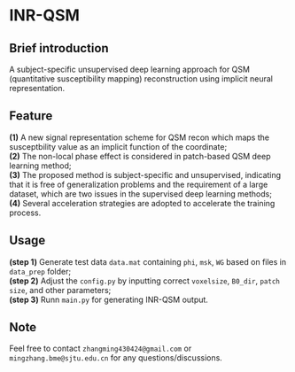 # INR-QSM

## Brief introduction 
A subject-specific unsupervised deep learning approach for QSM (quantitative susceptibility mapping) reconstruction using implicit neural representation.
## Feature   
**(1)** A new signal representation scheme for QSM recon which maps the susceptbility value as an implicit function of the coordinate;  
**(2)** The non-local phase effect is considered in patch-based QSM deep learning method;  
**(3)** The proposed method is subject-specific and unsupervised, indicating that it is free of generalization problems and the requirement of a large dataset, which are two issues in the supervised deep learning methods;  
**(4)** Several acceleration strategies are adopted to accelerate the training process.

## Usage
**(step 1)** Generate test data `data.mat` containing `phi`, `msk`, `WG` based on files in `data_prep` folder;  
**(step 2)** Adjust the `config.py` by inputting correct `voxelsize`, `B0_dir`, `patch size`, and other parameters;  
**(step 3)** Runn `main.py` for generating INR-QSM output.

## Note
Feel free to contact `zhangming430424@gmail.com` or `mingzhang.bme@sjtu.edu.cn` for any questions/discussions.


